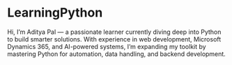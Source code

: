 # LearningPython
Hi, I’m Aditya Pal — a passionate learner currently diving deep into Python to build smarter solutions. With experience in web development, Microsoft Dynamics 365, and AI-powered systems, I’m expanding my toolkit by mastering Python for automation, data handling, and backend development.
